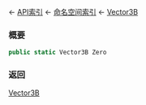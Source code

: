 ← [API索引](Api-Index) ← [命名空间索引](Namespace-Index) ← [Vector3B](VRageMath.Vector3B)

### 概要

```csharp
public static Vector3B Zero
```

### 返回

[Vector3B](VRageMath.Vector3B)

